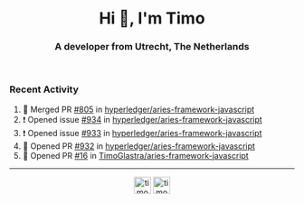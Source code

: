 <h1 align="center">Hi 👋, I'm Timo</h1>
<h3 align="center">A developer from Utrecht, The Netherlands</h3>
<br/>
<!-- https://github.com/rahuldkjain/github-profile-readme-generator --!>

<!--  <p align="left"><img src="https://github-readme-stats.vercel.app/api?username=timoglastra&show_icons=true&count_private=true&" alt="timoglastra" /></p> --!>

<!--
Github language stats
<p align="left"><img src="https://github-readme-stats.vercel.app/api/top-langs/?username=timoglastra&layout=compact" alt="timoglastra" /><p>
-->

<!-- Codestats language stats -->
<!-- <p align="left"><img src="https://codestats-readme.vercel.app/api/top-langs/?username=timoglastra&layout=compact&language_count=12" alt="timoglastra" /><p>    --!>
  
<h3>Recent Activity</h3>

<!--START_SECTION:activity-->
1. 🎉 Merged PR [#805](https://github.com/hyperledger/aries-framework-javascript/pull/805) in [hyperledger/aries-framework-javascript](https://github.com/hyperledger/aries-framework-javascript)
2. ❗️ Opened issue [#934](https://github.com/hyperledger/aries-framework-javascript/issues/934) in [hyperledger/aries-framework-javascript](https://github.com/hyperledger/aries-framework-javascript)
3. ❗️ Opened issue [#933](https://github.com/hyperledger/aries-framework-javascript/issues/933) in [hyperledger/aries-framework-javascript](https://github.com/hyperledger/aries-framework-javascript)
4. 💪 Opened PR [#932](https://github.com/hyperledger/aries-framework-javascript/pull/932) in [hyperledger/aries-framework-javascript](https://github.com/hyperledger/aries-framework-javascript)
5. 💪 Opened PR [#16](https://github.com/TimoGlastra/aries-framework-javascript/pull/16) in [TimoGlastra/aries-framework-javascript](https://github.com/TimoGlastra/aries-framework-javascript)
<!--END_SECTION:activity-->

---

<p align="center">
<a href="https://twitter.com/timoglastra" target="blank"><img align="center" src="https://cdn.jsdelivr.net/npm/simple-icons@3.0.1/icons/twitter.svg" alt="timoglastra" height="30" width="30" /></a>
<a href="https://linkedin.com/in/timoglastra" target="blank"><img align="center" src="https://cdn.jsdelivr.net/npm/simple-icons@3.0.1/icons/linkedin.svg" alt="timoglastra" height="30" width="30" /></a>
</p>



